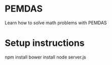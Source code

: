 # PEMDAS
Learn how to solve math problems with PEMDAS

# Setup instructions
npm install
bower install
node server.js
